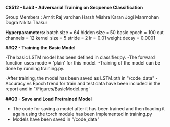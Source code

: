 **CS512 - Lab3 - Adversarial Training on Sequence Classification**

Group Members :
Amrit Raj vardhan
Harsh Mishra
Karan Jogi
Manmohan Dogra
Nikita Thakur

**Hyperparameters:**
batch size = 64
hidden size = 50
basic epoch = 100
out channels = 12
kernel size = 5
stride = 2
lr = 0.01
weight decay = 0.0001


**##Q2 - Training the Basic Model**

-The basic LSTM model has been defined in classifier.py.
-The forward function uses mode = 'plain' for this model.
-Training of the model can be done by running training.py.

-After training, the model has been saved as LSTM.pth in "/code_data"
-Accuracy vs Epoch trend for train and test data have been included in the report and in "/Figures/BasicModel.png'

**##Q3 -  Save and Load Pretrained Model**

- The code for saving a model after it has been trained and then loading it again using the torch module has been implemented in training.py
- Models have been saved in "/code_data"




